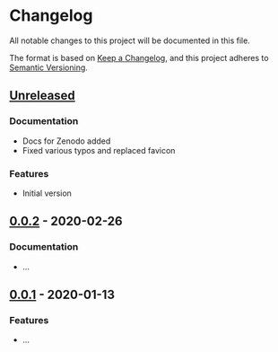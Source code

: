 # Changelog

All notable changes to this project will be documented in this file.

The format is based on [Keep a Changelog](https://keepachangelog.com/en/1.0.0/),
and this project adheres to [Semantic Versioning](https://semver.org/spec/v2.0.0.html).

## [Unreleased](https://github.com/Stadt-Geschichte-Basel/stadt-geschichte-basel.github.io/compare/...HEAD)

### Documentation

- Docs for Zenodo added
- Fixed various typos and replaced favicon

### Features

- Initial version

## [0.0.2](https://github.com/Stadt-Geschichte-Basel/stadt-geschichte-basel.github.io/compare/v0.0.1...v0.0.2) - 2020-02-26

### Documentation

- ...

## [0.0.1](https://github.com/Stadt-Geschichte-Basel/stadt-geschichte-basel.github.io/releases/tag/v0.0.1) - 2020-01-13

### Features

- ...
